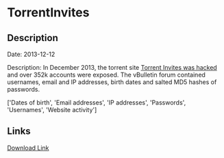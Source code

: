 # TorrentInvites

## Description

Date: 2013-12-12

Description:
In December 2013, the torrent site <a href="https://www.reddit.com/r/trackers/comments/1sqqf7/torrentinvites_hacked/" target="_blank" rel="noopener">Torrent Invites was hacked</a> and over 352k accounts were exposed. The vBulletin forum contained usernames, email and IP addresses, birth dates and salted MD5 hashes of passwords.


['Dates of birth', 'Email addresses', 'IP addresses', 'Passwords', 'Usernames', 'Website activity']

## Links

[Download Link](https://link-to.net/1229997/274.2589567867484/dynamic/?r=aHR0cHM6Ly93d3cubWVkaWFmaXJlLmNvbS92aWV3L3pDU0RlYmw1U0s3N2Y3RC90b3JyZW50LWludml0ZXMuY29tL2ZpbGU=)